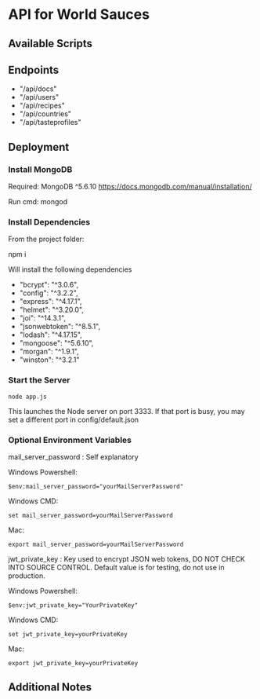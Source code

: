 # API for World Sauces

## Available Scripts

## Endpoints

- "/api/docs"
- "/api/users"
- "/api/recipes"
- "/api/countries"
- "/api/tasteprofiles"

## Deployment

### Install MongoDB

Required: MongoDB ^5.6.10
https://docs.mongodb.com/manual/installation/

Run cmd: mongod

### Install Dependencies

From the project folder:

npm i

Will install the following dependencies

- "bcrypt": "^3.0.6",
- "config": "^3.2.2",
- "express": "^4.17.1",
- "helmet": "^3.20.0",
- "joi": "^14.3.1",
- "jsonwebtoken": "^8.5.1",
- "lodash": "^4.17.15",
- "mongoose": "^5.6.10",
- "morgan": "^1.9.1",
- "winston": "^3.2.1"

### Start the Server

    node app.js

This launches the Node server on port 3333.
If that port is busy, you may set a different port in config/default.json

### Optional Environment Variables

mail_server_password : Self explanatory

Windows Powershell:

    $env:mail_server_password="yourMailServerPassword"

Windows CMD:

    set mail_server_password=yourMailServerPassword

Mac:

    export mail_server_password=yourMailServerPassword

jwt_private_key : Key used to encrypt JSON web tokens, DO NOT CHECK INTO SOURCE CONTROL.
Default value is for testing, do not use in production.

Windows Powershell:

    $env:jwt_private_key="YourPrivateKey"

Windows CMD:

    set jwt_private_key=yourPrivateKey

Mac:

    export jwt_private_key=yourPrivateKey

## Additional Notes
